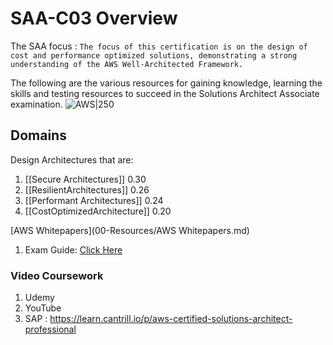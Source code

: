 # SAA-C03 Overview
The SAA focus : `The focus of this certification is on the design of cost and performance optimized solutions, demonstrating a strong understanding of the AWS Well-Architected Framework.`

The following are the various resources for gaining knowledge, learning the skills and testing resources to succeed in the Solutions Architect Associate examination. 
![AWS|250](https://d1.awsstatic.com/training-and-certification/certification-badges/AWS-Certified-Solutions-Architect-Associate_badge.3419559c682629072f1eb968d59dea0741772c0f.png)
## Domains

Design Architectures that are:
1. [[Secure Architectures]] 0.30
2. [[ResilientArchitectures]] 0.26
4. [[Performant Architectures]] 0.24
5. [[CostOptimizedArchitecture]] 0.20

[AWS Whitepapers](00-Resources/AWS Whitepapers.md)
1. Exam Guide: [Click Here](https://d1.awsstatic.com/training-and-certification/docs-sa-assoc/AWS-Certified-Solutions-Architect-Associate_Exam-Guide.pdf)

### Video Coursework 
1. Udemy
2. YouTube
3. SAP : https://learn.cantrill.io/p/aws-certified-solutions-architect-professional